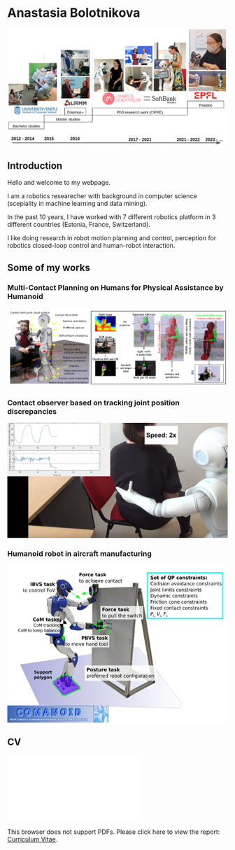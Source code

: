 # Anastasia Bolotnikova

![photo](doc/photo.png "photo")


## Introduction

Hello and welcome to my webpage. 

I am a robotics researecher with background in computer science (scepiality in machine learning and data mining).

In the past 10 years, I have worked with 7 different robotics platform in 3 different countries (Estonia, France, Switzerland).

I like doing research in robot motion planning and control, perception for robotics closed-loop control and human-robot interaction.



## Some of my works

### Multi-Contact Planning on Humans for Physical Assistance by Humanoid

![ral19](doc/ral19.png "ral19")


### Contact observer based on tracking joint position discrepancies

[![contact](doc/contact.png)](https://www.youtube.com/watch?v=nY9zMG0EsnM "contact_observer")


### Humanoid robot in aircraft manufacturing

[![case](doc/case.png)](https://www.youtube.com/watch?v=C3Y2Xc6sEY4 "case2017")



## CV

<object data="adaboost_report.pdf" type="application/pdf" width="700px" height="700px">
    <embed src="adaboost_report.pdf">
        <p>This browser does not support PDFs. Please click here to view the report: <a href="doc/CV.pdf">Curriculum Vitae</a>.</p>
    </embed>
</object>

